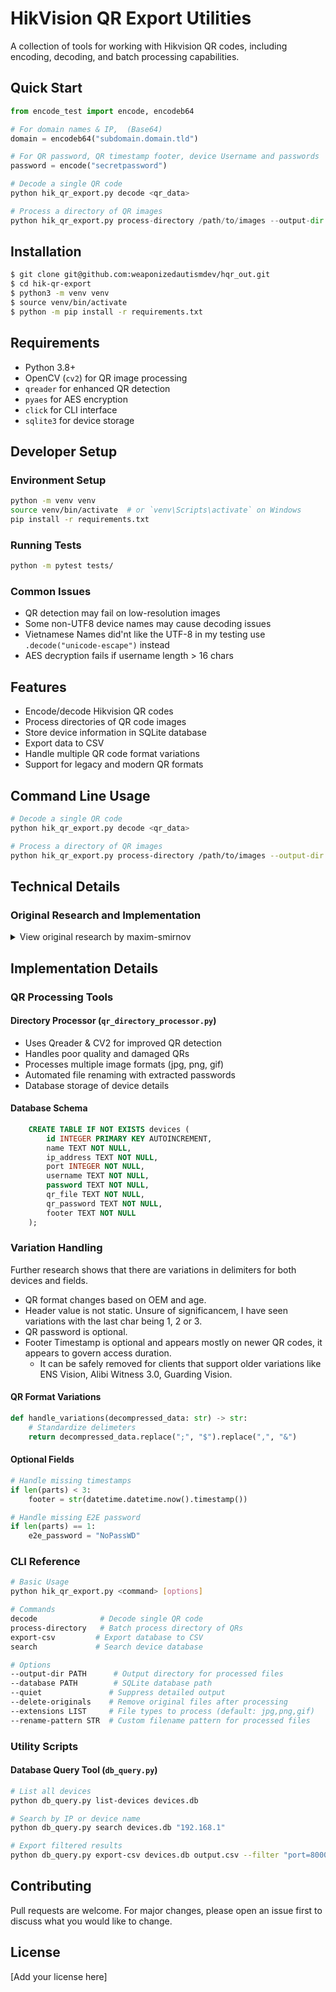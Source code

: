 # HikVision QR Export Utilities

A collection of tools for working with Hikvision QR codes, including encoding, decoding, and batch processing capabilities.

## Quick Start

```python
from encode_test import encode, encodeb64

# For domain names & IP,  (Base64)
domain = encodeb64("subdomain.domain.tld")

# For QR password, QR timestamp footer, device Username and passwords  (AES encrypted)
password = encode("secretpassword")

# Decode a single QR code
python hik_qr_export.py decode <qr_data>

# Process a directory of QR images
python hik_qr_export.py process-directory /path/to/images --output-dir ./processed --database devices.db

```

## Installation

```bash
$ git clone git@github.com:weaponizedautismdev/hqr_out.git
$ cd hik-qr-export
$ python3 -m venv venv
$ source venv/bin/activate
$ python -m pip install -r requirements.txt
```

## Requirements

- Python 3.8+
- OpenCV (`cv2`) for QR image processing
- `qreader` for enhanced QR detection
- `pyaes` for AES encryption
- `click` for CLI interface
- `sqlite3` for device storage

## Developer Setup

### Environment Setup
```bash
python -m venv venv
source venv/bin/activate  # or `venv\Scripts\activate` on Windows
pip install -r requirements.txt
```

### Running Tests
```bash
python -m pytest tests/
```

### Common Issues
- QR detection may fail on low-resolution images
- Some non-UTF8 device names may cause decoding issues 
- Vietnamese Names did'nt like the UTF-8 in my testing use `.decode("unicode-escape")` instead
- AES decryption fails if username length > 16 chars

## Features

- Encode/decode Hikvision QR codes
- Process directories of QR code images
- Store device information in SQLite database
- Export data to CSV
- Handle multiple QR code format variations
- Support for legacy and modern QR formats

## Command Line Usage

```bash
# Decode a single QR code
python hik_qr_export.py decode <qr_data>

# Process a directory of QR images
python hik_qr_export.py process-directory /path/to/images --output-dir ./processed --database devices.db
```

## Technical Details

### Original Research and Implementation
<details>
<summary>View original research by maxim-smirnov</summary>

### QR Code Structure
Let's scan QR code I created for dummy camera and see what's inside.
`QRC03010003eJwrKnNNzC0vNy/yLogwD041LTUocg13tLW1ijRyK4mK8MpQM1DzDcmu9MlyNfJ3NqkA0rZqFgYGBmpqySWGuSYp5iEVwc5eHkZJHpnhWcFBQK04JVSsjJO8g5IC0gMSU6KcqsxczEuzjfQNA21tAQ4rKR0=`

Well, not so bad. 
We can clearly see the **Header** which is: `QRC03010003`

May be it's QR code structure format or name of the application which created this QR.

After the header we can see `base64` encoded data: `eJwrKnNNzC0vNy/yLogwD041LTUocg13tLW1ijRyK4mK8MpQM1DzDcmu9MlyNfJ3NqkA0rZqFgYGBmpqySWGuSYp5iEVwc5eHkZJHpnhWcFBQK04JVSsjJO8g5IC0gMSU6KcqsxczEuzjfQNA21tAQ4rKR0=`

Let's decode it and save the output to some file:
```bash
$ echo -n 'eJwrKnNNzC0vNy/yLogwD041LTUocg13tLW1ijRyK4mK8MpQM1DzDcmu9MlyNfJ3NqkA0rZqFgYGBmpqySWGuSYp5iEVwc5eHkZJHpnhWcFBQK04JVSsjJO8g5IC0gMSU6KcqsxczEuzjfQNA21tAQ4rKR0=' | base64 -d > /tmp/b64_decoded
```
So what's inside there...
```bash
$ cat /tmp/b64_decoded | hexdump -C
00000000  78 9c 2b 2a 73 4d cc 2d  2f 37 2f f2 2e 88 30 0f  |x.+*sM.-/7/...0.|
00000010  4e 35 2d 35 28 72 0d 77  b4 b5 b5 8a 34 72 2b 89  |N5-5(r.w....4r+.|
00000020  8a f0 ca 50 33 50 f3 0d  c9 ae f4 c9 72 35 f2 77  |...P3P......r5.w|
00000030  36 a9 00 d2 b6 6a 16 06  06 06 6a 6a c9 25 86 b9  |6....j....jj.%..|
00000040  26 29 e6 21 15 c1 ce 5e  1e 46 49 1e 99 e1 59 c1  |&).!...^.FI...Y.|
00000050  41 40 ad 38 25 54 ac 8c  93 bc 83 92 02 d2 03 12  |A@.8%T..........|
00000060  53 a2 9c aa cc 5c cc 4b  b3 8d f4 0d 03 6d 6d 01  |S....\.K.....mm.|
00000070  0e 2b 29 1d                                       |.+).|
00000074
$ file /tmp/b64_decoded
/tmp/b64_decoded: zlib compressed data
```
Not bad, but this compressed data has no header, so `zcat` will say that it's not gzip format.

I used python to decompress the data, but there are a lot of other ways to do that.
```python
>>> import base64
>>> import zlib
>>> zlib.decompress(base64.b64decode('eJwrKnNNzC0vNy/yLogwD041LTUocg13tLW1ijRyK4mK8MpQM1DzDcmu9MlyNfJ3NqkA0rZqFgYGBmpqySWGuSYp5iEVwc5eHkZJHpnhWcFBQK04JVSsjJO8g5IC0gMSU6KcqsxczEuzjfQNA21tAQ4rKR0='))
b'rvEamww7rKpX7Se5u0rEWA==:Y2FtZXJh&0&MTkyLjE2OC4xLjE=&8000&&ct1m4d7TxSCJH2bHiWjSRA==&ct1m4d7TxSCJH2bHiWjSRA==$:3bKRbPgPadZBz6D7uk2/1Q=='
```

We can clearly see some structure here. Let's try to decode it:

<table>
    <tr><th>Encoded</th><th>Decoded</th></tr>
    <tr><td><code>rvEamww7rKpX7Se5u0rEWA==</code></td><td><code>\xae\xf1\x1a\x9b\x0c;\xac\xaaW\xed'\xb9\xbbJ\xc4X</code></td></tr>
    <tr><th colspan="2"><code>:</code> separator</th>
    <tr><td><code>Y2FtZXJh</code></td><td><code>camera</code></td></tr>
    <tr><td colspan="2"><code>&</code> separator</td>
    <tr><td colspan="2"><code>0</code> not encoded</td></tr>
    <tr><td colspan="2"><code>&</code> separator</td>
    <tr><td><code>MTkyLjE2OC4xLjE=</code></td><td><code>192.168.1.1</code></td></tr>
    <tr><td colspan="2"><code>&</code> separator</td>
    <tr><td colspan="2"><code>8000</code> not encoded</td></tr>
    <tr><td colspan="2">empty field</td></tr>
    <tr><td colspan="2"><code>&</code> separator</td>
    <tr><td><code>ct1m4d7TxSCJH2bHiWjSRA==</code></td><td><code>r\xddf\xe1\xde\xd3\xc5 \x89\x1ff\xc7\x89h\xd2D</code></td></tr>
    <tr><td colspan="2"><code>&</code> separator</td>
    <tr><td><code>ct1m4d7TxSCJH2bHiWjSRA==</code></td><td><code>r\xddf\xe1\xde\xd3\xc5 \x89\x1ff\xc7\x89h\xd2D</code></td></tr>
    <tr><td colspan="2"><code>$</code> separator</td>
    <tr><th colspan="2"><code>:</code> separator</th>
    <tr><td><code>3bKRbPgPadZBz6D7uk2/1Q==</code></td><td><code>\xdd\xb2\x91l\xf8\x0fi\xd6A\xcf\xa0\xfb\xbaM\xbf\xd5</code></td></tr>
</table>

### Camera inside QR

We can already see the name of the camera: `camera`, IP address I put: `192.168.1.1`,
port: `8000` and also two identical data block one by one. Did you remember I put `admin`
for both fields `username` and `password`...

I created couple more QR codes for thw same camera with different export passwords
and saw that only parts of decoded data change:
`rvEamww7rKpX7Se5u0rEWA==` and `3bKRbPgPadZBz6D7uk2/1Q==` 
both of them separated from camera data by `:`.

Then I created QR export for two cameras and got that `$` sign separates cameras structures.

When I changed camera `username` **first** `ct1m4d7TxSCJH2bHiWjSRA==` changed.
When I changed camera `password` **second** `ct1m4d7TxSCJH2bHiWjSRA==` changed.

Ok, now we know where `username` and `password` for camera are located, 
also we know that our export password does not affect those encryption.

After that I started digging into the app itself.

### Application findings
Because I have created a lot of QR codes for cameras with different lengths of 
`username` and `password` I noticed that bytes count in decoded data always the same: `16`.

Looks like we're looking for block cipher! And what's most popular block cipher do we know?
**AES!**

### Final steps

Android application is loading native library with function we're looking for.

With Ghidra I continued to explore that native library.

Inside that library I found hardcoded key for AES encryption: `dkfj4593@#&*wlfm`, 
and discovered that it's AES with key size of `16` bytes and custom not standardised
number of rounds: `4`!

The export password is stored encrypted at first place between `:` separators.
But what's on the last place, after encrypted export password and all cameras?
It's encrypted timestamp of QR creation, that's how expiration mechanism made...

After that this program was created, so let's finally decode out QR data:
```bash
$ python hik_qr_export.py decode 'QRC03010003eJwrKnNNzC0vNy/yLogwD041LTUocg13tLW1ijRyK4mK8MpQM1DzDcmu9MlyNfJ3NqkA0rZqFgYGBmpqySWGuSYp5iEVwc5eHkZJHpnhWcFBQK04JVSsjJO8g5IC0gMSU6KcqsxczEuzjfQNA21tAQ4rKR0='
Data header: QRC03010003
Password used: 12Qweq24
QR code generated at: 1740175993 (2025-02-21T23:13:13)

Device Name: camera
IP Address: 192.168.1.1
Port: 8000
Username: admin
Password: admin
```

</details>

## Implementation Details

### QR Processing Tools

#### Directory Processor (`qr_directory_processor.py`)
- Uses Qreader & CV2 for improved QR detection
- Handles poor quality and damaged QRs
- Processes multiple image formats (jpg, png, gif)
- Automated file renaming with extracted passwords
- Database storage of device details

#### Database Schema
```sql
    CREATE TABLE IF NOT EXISTS devices (
        id INTEGER PRIMARY KEY AUTOINCREMENT,
        name TEXT NOT NULL,
        ip_address TEXT NOT NULL,
        port INTEGER NOT NULL,
        username TEXT NOT NULL,
        password TEXT NOT NULL,
        qr_file TEXT NOT NULL,
        qr_password TEXT NOT NULL,
        footer TEXT NOT NULL
    );
```

### Variation Handling

Further research shows that there are variations in delimiters for both devices and fields.
- QR format changes based on OEM and age. 
- Header value is not static. Unsure of significancem, I have seen variations with the last char being 1, 2 or 3.
- QR password is optional.
- Footer Timestamp is optional and appears mostly on newer QR codes, it appears to govern access duration. 
  - It can be safely removed for clients that support older variations like ENS Vision, Alibi Witness 3.0, Guarding Vision.

#### QR Format Variations
```python
def handle_variations(decompressed_data: str) -> str:
    # Standardize delimeters
    return decompressed_data.replace(";", "$").replace(",", "&")
```

#### Optional Fields
```python
# Handle missing timestamps
if len(parts) < 3:
    footer = str(datetime.datetime.now().timestamp())

# Handle missing E2E password
if len(parts) == 1:
    e2e_password = "NoPassWD"
```

### CLI Reference

```bash
# Basic Usage
python hik_qr_export.py <command> [options]

# Commands
decode              # Decode single QR code
process-directory   # Batch process directory of QRs
export-csv         # Export database to CSV
search             # Search device database

# Options
--output-dir PATH      # Output directory for processed files
--database PATH        # SQLite database path
--quiet               # Suppress detailed output
--delete-originals    # Remove original files after processing
--extensions LIST     # File types to process (default: jpg,png,gif)
--rename-pattern STR  # Custom filename pattern for processed files
```

### Utility Scripts

#### Database Query Tool (`db_query.py`)
```bash
# List all devices
python db_query.py list-devices devices.db

# Search by IP or device name
python db_query.py search devices.db "192.168.1"

# Export filtered results
python db_query.py export-csv devices.db output.csv --filter "port=8000"
```

## Contributing

Pull requests are welcome. For major changes, please open an issue first to discuss what you would like to change.

## License

[Add your license here]
